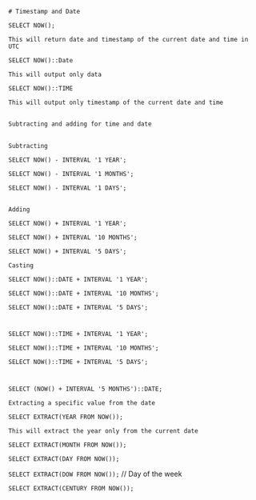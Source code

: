     # Timestamp and Date

```SELECT NOW();```

    This will return date and timestamp of the current date and time in UTC

```SELECT NOW()::Date```

    This will output only data
```SELECT NOW()::TIME```

    This will output only timestamp of the current date and time
##

    Subtracting and adding for time and date
##
    Subtracting
```SELECT NOW() - INTERVAL '1 YEAR';```

```SELECT NOW() - INTERVAL '1 MONTHS';```

```SELECT NOW() - INTERVAL '1 DAYS';```

##
    Adding
```SELECT NOW() + INTERVAL '1 YEAR';```

```SELECT NOW() + INTERVAL '10 MONTHS';```

```SELECT NOW() + INTERVAL '5 DAYS';```

    Casting

```SELECT NOW()::DATE + INTERVAL '1 YEAR';```

```SELECT NOW()::DATE + INTERVAL '10 MONTHS';```

```SELECT NOW()::DATE + INTERVAL '5 DAYS';```
#
```SELECT NOW()::TIME + INTERVAL '1 YEAR';```

```SELECT NOW()::TIME + INTERVAL '10 MONTHS';```

```SELECT NOW()::TIME + INTERVAL '5 DAYS';```
#

```SELECT (NOW() + INTERVAL '5 MONTHS')::DATE;```

    Extracting a specific value from the date

```SELECT EXTRACT(YEAR FROM NOW());```

    This will extract the year only from the current date

```SELECT EXTRACT(MONTH FROM NOW());```

```SELECT EXTRACT(DAY FROM NOW());```

```SELECT EXTRACT(DOW FROM NOW());``` // Day of the week

```SELECT EXTRACT(CENTURY FROM NOW());```
